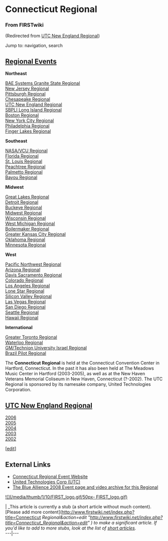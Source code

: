 # Connecticut Regional

### From FIRSTwiki

(Redirected from [UTC New England
Regional](/index.php?title=UTC_New_England_Regional&redirect=no "UTC New
England Regional" ))

Jump to: navigation, search

[Regional Events](Index_of_Regionals "Index of Regionals" )  
---  
  
**Northeast**  

[BAE Systems Granite State
Regional](BAE_Systems_Granite_State_Regional "BAE Systems Granite
State Regional" )  
[New Jersey Regional](New_Jersey_Regional "New Jersey Regional" )  
[Pittsburgh Regional](Pittsburgh_Regional "Pittsburgh Regional" )  
[Chesapeake Regional](Chesapeake_Regional "Chesapeake Regional" )  
[UTC New England Regional](UTC_New_England_Regional "UTC New
England Regional" )  
[SBPLI Long Island Regional](SBPLI_Long_Island_Regional "SBPLI Long
Island Regional" )  
[Boston Regional](Boston_Regional "Boston Regional" )  
[New York City Regional](New_York_City_Regional "New York City
Regional" )  
[Philadelphia Regional](Philadelphia_Regional "Philadelphia
Regional" )  
[Finger Lakes Regional](Finger_Lakes_Regional "Finger Lakes
Regional" )  

**Southeast**  

[NASA/VCU Regional](NASA/VCU_Regional "NASA/VCU Regional" )  
[Florida Regional](Florida_Regional "Florida Regional" )  
[St. Louis Regional](St._Louis_Regional "St. Louis Regional" )  
[Peachtree Regional](Peachtree_Regional "Peachtree Regional" )  
[Palmetto Regional](Palmetto_Regional "Palmetto Regional" )  
[Bayou Regional](Bayou_Regional "Bayou Regional" )  

**Midwest**  

[Great Lakes Regional](Great_Lakes_Regional "Great Lakes Regional"
)  
[Detroit Regional](Detroit_Regional "Detroit Regional" )  
[Buckeye Regional](Buckeye_Regional "Buckeye Regional" )  
[Midwest Regional](Midwest_Regional "Midwest Regional" )  
[Wisconsin Regional](Wisconsin_Regional "Wisconsin Regional" )  
[West Michigan Regional](West_Michigan_Regional "West Michigan
Regional" )  
[Boilermaker Regional](Boilermaker_Regional "Boilermaker Regional"
)  
[Greater Kansas City Regional](Greater_Kansas_City_Regional
"Greater Kansas City Regional" )  
[Oklahoma Regional](Oklahoma_Regional "Oklahoma Regional" )  
[Minnesota Regional](Minnesota_Regional "Minnesota Regional" )  

**West**  

[Pacific Northwest Regional](Pacific_Northwest_Regional "Pacific
Northwest Regional" )  
[Arizona Regional](Arizona_Regional "Arizona Regional" )  
[Davis Sacramento Regional](Davis_Sacramento_Regional "Davis
Sacramento Regional" )  
[Colorado Regional](Colorado_Regional "Colorado Regional" )  
[Los Angeles Regional](Los_Angeles_Regional "Los Angeles Regional"
)  
[Lone Star Regional](Lone_Star_Regional "Lone Star Regional" )  
[Silicon Valley Regional](Silicon_Valley_Regional "Silicon Valley
Regional" )  
[Las Vegas Regional](Las_Vegas_Regional "Las Vegas Regional" )  
[San Diego Regional](San_Diego_Regional "San Diego Regional" )  
[Seattle Regional](Seattle_Regional "Seattle Regional" )  
[Hawaii Regional](Hawaii_Regional "Hawaii Regional" )  

**International**  

[Greater Toronto Regional](Greater_Toronto_Regional "Greater
Toronto Regional" )  
[Waterloo Regional](Waterloo_Regional "Waterloo Regional" )  
[GM/Technion University Israel
Regional](GM/Technion_University_Israel_Regional "GM/Technion
University Israel Regional" )  
[Brazil Pilot Regional](Brazil_Pilot_Regional "Brazil Pilot
Regional" )  
  
  
  
The **Connecticut Regional** is held at the Connecticut Convention Center in
Hartford, Connecticut. In the past it has also been held at The Meadows Music
Center in Hartford (2003-2005), as well as at the New Haven Veterans Memorial
Coliseum in New Haven, Connecticut (?-2002). The UTC Regional is sponsored by
its namesake company, United Technologies Corporation.

[UTC New England Regional](UTC_New_England_Regional "UTC New
England Regional" )  
---  
[2006](UTC_New_England_Regional-2006 "UTC New England
Regional-2006" )  
[2005](UTC_New_England_Regional-2005 "UTC New England
Regional-2005" )  
[2004](UTC_New_England_Regional-2004 "UTC New England
Regional-2004" )  
[2003](UTC_New_England_Regional-2003 "UTC New England
Regional-2003" )  
[2002](UTC_New_England_Regional-2002 "UTC New England
Regional-2002" )  
  
[[edit](/index.php?title=Connecticut_Regional&action=edit&section=1 "Edit
section: External Links" )]

## External Links

  * [Connecticut Regional Event Website](http://www.ctfirst.org/frc_events/index.html "http://www.ctfirst.org/frc_events/index.html" )
  * [United Technologies Corp (UTC)](http://www.utc.com "http://www.utc.com" )
  * [The Blue Allience 2008 Event page and video archive for this Regional](http://www.thebluealliance.net/tbatv/event.php?eventid=150 "http://www.thebluealliance.net/tbatv/event.php?eventid=150" )

[![](/media/thumb/1/10/FIRST_logo.gif/50px-
FIRST_logo.gif)](Image:FIRST_logo.gif "" )

|  _This article is currently a stub (a short article without much content).
[Please add more content](http://www.firstwiki.net/index.php?title=Connecticut
_Regional&action=edit
"http://www.firstwiki.net/index.php?title=Connecticut_Regional&action=edit" )
to make a significant article. If you'd like to add to more stubs, look at the
list of [short articles](Special:Shortpages "Special:Shortpages"
)._  
---|---  
  
